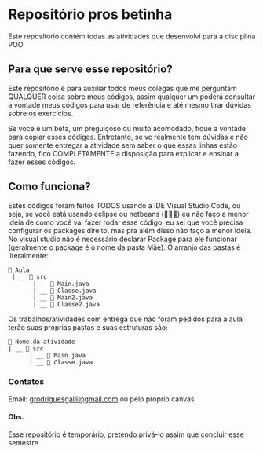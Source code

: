 # Repositório pros betinha
Este reposítorio contém todas as atividades que desenvolvi para a disciplina POO

## Para que serve esse repositório?
Este repositório é para auxiliar todos meus colegas que me perguntam QUALQUER coisa sobre meus códigos, assim qualquer um poderá consultar a vontade meus códigos para usar de referência e até mesmo tirar dúvidas sobre os exercícios.

Se você é um beta, um preguiçoso ou muito acomodado, fique a vontade para copiar esses códigos.
Entretanto, se vc realmente tem dúvidas e não quer somente entregar a atividade sem saber o que essas linhas estão fazendo, fico COMPLETAMENTE a disposição para explicar e ensinar a fazer esses códigos.

## Como funciona?
Estes códigos foram feitos TODOS usando a IDE Visual Studio Code, ou seja, se você está usando eclipse ou netbeans (🤮🤮🤮) eu não faço a menor ideia de como você vai fazer rodar esse código, eu sei que você precisa configurar os packages direito, mas pra além disso não faço a menor ideia. No visual studio não é necessário declarar Package para ele funcionar (geralmente o package é o nome da pasta Mãe).
O arranjo das pastas é literalmente:
```
📂 Aula
 | __ 📂 src
       | __ 📄 Main.java
       | __ 📄 Classe.java
       | __ 📄 Main2.java
       | __ 📄 Classe2.java
```

Os trabalhos/atividades com entrega que não foram pedidos para a aula terão suas próprias pastas e suas estruturas são:
```
📂 Nome da atividade
| __ 📂 src
      | __ 📄 Main.java
      | __ 📄 Classe.java
```


### Contatos
Email: grodriguesgalli@gmail.com
ou pelo próprio canvas

#### Obs.
Esse repositório é temporário, pretendo privá-lo assim que concluir esse semestre
